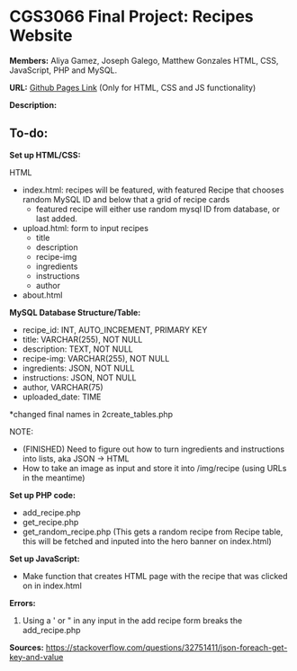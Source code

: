 # CGS3066 Final Project: Recipes Website

**Members:** Aliya Gamez, Joseph Galego, Matthew Gonzales
HTML, CSS, JavaScript, PHP and MySQL.

**URL:** [Github Pages Link](https://aliya-gamez.github.io/cgs3066_final_project/) (Only for HTML, CSS and JS functionality)

**Description:**

## To-do:

**Set up HTML/CSS:**

HTML
- index.html: recipes will be featured, with featured Recipe that chooses random MySQL ID and below that a grid of recipe cards
    - featured recipe will either use random mysql ID from database, or last added.
- upload.html: form to input recipes
    - title
    - description
    - recipe-img
    - ingredients
    - instructions
    - author
- about.html

**MySQL Database Structure/Table:**

- recipe_id: INT, AUTO_INCREMENT, PRIMARY KEY
- title: VARCHAR(255), NOT NULL
- description: TEXT, NOT NULL
- recipe-img: VARCHAR(255), NOT NULL
- ingredients: JSON, NOT NULL
- instructions: JSON, NOT NULL
- author, VARCHAR(75)
- uploaded_date: TIME

*changed final names in 2create_tables.php


NOTE:
- (FINISHED) Need to figure out how to turn ingredients and instructions into lists, aka JSON -> HTML
- How to take an image as input and store it into /img/recipe (using URLs in the meantime)

**Set up PHP code:**

- add_recipe.php
- get_recipe.php
- get_random_recipe.php (This gets a random recipe from Recipe table, this will be fetched and inputed into the hero banner on index.html)

**Set up JavaScript:**
- Make function that creates HTML page with the recipe that was clicked on in index.html

**Errors:**

1. Using a ' or " in any input in the add recipe form breaks the add_recipe.php

**Sources:**
https://stackoverflow.com/questions/32751411/json-foreach-get-key-and-value


